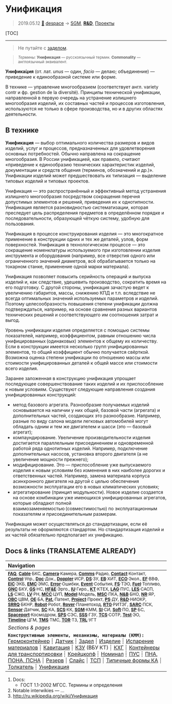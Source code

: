 # Унификация
> 2019.05.12 [🚀](../index/index.md) [despace](index.md) → [SGM](sgm.md), **[R&D](rnd.md)**, [Проекты](project.md)

[TOC]

---

> Не путайте с [заделом](margin.md).

> <small>*Термины:* **Унификация** — русскоязычный термин. **Commonality** — англоязычный эквивалент.</small>

**Унифика́ция** (от. лат. *unus* — один, *facio* — делаю; объединение) — приведение к единообразной системе или форме.

В технике — управление многообразием (соответствует англ. variety contr и фр. gestion de la diversité). Принципы технической унификации, направленной в первую очередь на устранение излишнего многообразия изделий, их составных частей и процессов изготовления, используются не только в сфере производства, но и в других областях деятельности.



## В технике
**Унификация** — выбор оптимального количества размеров и видов изделий, услуг и процессов, предназначенных для удовлетворения основных потребностей. Обычно направлена на сокращение многообразия. В России унификацией, как правило, считают «приведение к единообразию технических характеристик изделий, документации и средств общения (терминов, обозначений и др.)». Унификации изделий может предшествовать их типизация — выделение типовых изделий и типовых проектов.

Унификация — это распространённый и эффективный метод устранения излишнего многообразия посредством сокращения перечня допустимых элементов и решений, приведения их к однотипности. Унификация является разновидностью систематизации, которая преследует цель распределения предметов в определённом порядке и последовательности, образующей чёткую систему, удобную для пользования.

Унификация в процессе конструирования изделия — это многократное применение в конструкции одних и тех же деталей, узлов, форм поверхностей. Унификация в технологическом процессе — это сокращение номенклатуры используемого при изготовлении изделия инструмента и оборудования (например, все отверстия одного или ограниченного значений диаметров, всё обрабатывается только на токарном станке, применение одной марки материала).

Унификация позволяет повысить серийность операций и выпуска изделий и, как следствие, удешевить производство, сократить время на его подготовку. С другой стороны, унификация зачастую ведет к увеличению габаритов, массы, снижению КПД и т.п. вследствие не всегда оптимальных значений используемых параметров и изделий. Поэтому целесообразность повышения степени унификации должна подтверждаться, например, на основе сравнения разных вариантов технических решений и соответствующего им соотношения затрат и выгод.

Уровень унификации изделия определяется с помощью системы показателей, например, коэффициентом, равным отношению числа унифицированных (одинаковых) элементов к общему их количеству. Если в конструкции имеется несколько групп унифицированных элементов, то общий коэффициент обычно получается свёрткой. Возможна оценка степени унификации по отношению массы или стоимости унифицированных деталей к общей массе или стоимости всего изделия.

Заранее заложенная в конструкцию унификация упрощает последующее совершенствование таких изделий и их приспособление к новым условиям. Существуют следующие направления создания унифицированных конструкций:

   - метод базового агрегата. Разнообразие получаемых изделий основывается на наличии у них общей, базовой части (агрегата) и дополнительных частей, создающих это разнообразие. Например, разные по виду салона модели легковых автомобилей могут обладать одним и тем же двигателем и шасси (это — базовый агрегат);
   - компаундирование. Увеличение производительности изделия достигается параллельным присоединением и одновременной работой ряда однотипных изделий. Например, подключение дополнительных насосов, установка второго двигателя (а не увеличение мощности прежнего);
   - модифицирование. Это — приспособление уже выпускаемого изделия к новым условиям без изменения в них наиболее дорогих и ответственных частей. Например, замена материала корпуса асинхронного двигателя на другой с целью обеспечения возможности эксплуатации его в новых климатических условиях;
   - агрегатирование (принцип модульности). Новое изделие создается на основе комбинации уже имеющихся унифицированных агрегатов, которые обладают полной взаимозаменяемостью (совместимостью) по эксплуатационным показателям и присоединительным размерам.

Унификация может осуществляться до стандартизации, если её результаты не оформляются стандартом. Но стандартизация изделий и их частей обязательно предполагает их унификацию.



<p style="page-break-after:always"> </p>

## Docs & links (TRANSLATEME ALREADY)
|Navigation|
|:--|
|<small>**[FAQ](faq.md)**, **[Cable](cable.md)**·БКС, **[Camera](cam.md)**·Камера, **[Comms](comms.md)**·Радио, **[Contact](contact.md)**·Контакт, **[Control](control.md)**·Упр., **[Doc](doc.md)**·Док., **[Doppler](doppler.md)**·ИСР, **[DS](ds.md)**·ЗУ, **[EB](eb.md)**·ХИТ, **[ECO](ecology.md)**·Экол., **[EF](ef.md)**·ВВФ, **[ElC](elc.md)**·ЭКБ, **[EMC](emc.md)**·ЭМС, **[Error](error.md)**·Ошибки, **[Event](event.md)**·События, **[FS](fs.md)**·ТЭО, **[Fuel](fuel.md)**·Топливо, **[GNC](gnc.md)**·БКУ, **[GS](scs.md)**·НС, **[HF&E](hfe.md)**·Эрго., **[IU](iu.md)**·Гиро., **[KT](kt.md)**·КТЕХ, **[LAG](lag.md)**·ПУC, **[LES](les.md)**·САСП, **[LS](ls.md)**·СЖО, **[LV](lv.md)**·РН, **[MCC](mcc.md)**·ЦУП, **[Model](model.md)**·Модель, **[MSC](sc.md)**·ПКА, **[N&B](nnb.md)**·БНО, **[NR](nr.md)**·ЯР, **[OBC](obc.md)**·ЦВМ, **[OE](oe.md)**·БА, **[Pat.](патент.md)**·Патент, **[Project](project.md)**·Проект, **[PS](ps.md)**·ДУ, **[R&D](rnd.md)**·НИОКР, **[SRRQ](srrq.md)**·БКНР, **[Robot](robotics.md)**·Робот, **[Rover](rover.md)**·Планетоход, **[RTG](rtg.md)**·РИТЭГ, **[SARC](sarc.md)**·ПСК, **[Sensor](sensor.md)**·Датчик, **[SC](sc.md)**·КА, **[SCS](scs.md)**·КК, **[SGM](sgm.md)**·КММ, **[SI](si.md)**·СИ, **[Soft](soft.md)**·ПО, **[SP](sp.md)**·БС, **[Spaceport](spaceport.md)**·Космодром, **[SPS](sps.md)**·СЭС, **[SSS](sss.md)**·ГЗУ, **[TCS](tcs.md)**·СОТР, **[Test](test.md)**·ЭО, **[Timeline](timeline.md)**·ЦГМ, **[TMS](tms.md)**·ТМС, **[TOR](tor.md)**·ТЗ, **[TRL](trl.md)**·УГТ</small>|
|*Sections & pages*|
|**`Конструктивные элементы, механизмы, материалы (КММ):`**<br> [Гермоконтейнер](гермоконтейнер.md) ┊ [Датчик](sensor.md) ┊ [Задел](margin.md) ┊ [Изделие](unit.md) ┊ [Испарение материалов](mat_sublime.md) ┊ [Кавитация](cavitation.md) ┊ [КЗУ](cinu.md) (ВБУ КТ) ┊ [КХГ](cgs.md) ┊ [Контейнеры для транспортировки](ship_contain.md) ┊ [Крейцкопф](crosshead.md) ┊ [Номинал](nominal.md) ┊ [ПУС](lag.md) ┊ [ПНА, ПОНА, ПСНА](aiad.md) ┊ [Резерв](reserve.md) ┊ [Слайс](слайс.md) ┊ [ТСП](tsp.md) ┊ [Типичные формы КА](sc_ts.md) ┊ [Толкатель](толкатель.md) ┊ [Унификация](commonality.md)|

   1. Docs:
      - ГОСТ 1.1-2002 МГСС. Термины и определения
   1. Notable interwikies — …
   1. <http://ru.wikipedia.org/wiki/Унификация>
